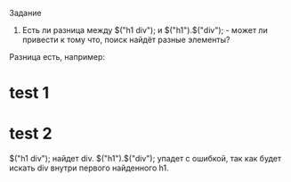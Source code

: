 Задание
1. Есть ли разница между $("h1 div"); и $("h1").$("div"); - может ли привести к тому что, поиск найдёт разные элементы?

Разница есть, например:
<body>
<h1>test 1</h1>
<h1>
<div>test 2</div>
</h1>
</body>

$("h1 div"); найдет div.
$("h1").$("div"); упадет с ошибкой, так как будет искать div внутри первого найденного h1.

